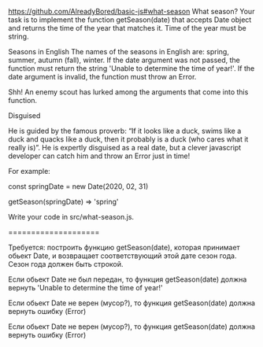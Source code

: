 https://github.com/AlreadyBored/basic-js#what-season
What season?
Your task is to implement the function getSeason(date) that accepts Date object and returns the time of the year that matches it. Time of the year must be string.

Seasons in English
The names of the seasons in English are: spring, summer, autumn (fall), winter.
If the date argument was not passed, the function must return the string 'Unable to determine the time of year!'. If the date argument is invalid, the function must throw an Error.

Shh! An enemy scout has lurked among the arguments that come into this function.

Disguised

He is guided by the famous proverb: “If it looks like a duck, swims like a duck and quacks like a duck, then it probably is a duck (who cares what it really is)”. He is expertly disguised as a real date, but a clever javascript developer can catch him and throw an Error just in time!

For example:

const springDate = new Date(2020, 02, 31)

getSeason(springDate) => 'spring'

Write your code in src/what-season.js.

====================

Требуется:
построить функцию getSeason(date), которая принимает обьект Date, и возвращает соответствующий этой дате сезон года.
Сезон года должен быть строкой.

Если обьект Date не был передан, то функция getSeason(date) должна вернуть 'Unable to determine the time of year!'

Если обьект Date не верен (мусор?), то функция getSeason(date) должна вернуть ошибку (Error)

Если обьект Date не верен (мусор?), то функция getSeason(date) должна вернуть ошибку (Error)